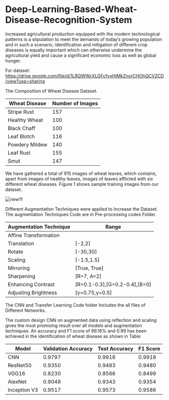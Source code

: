 # Deep-Learning-Based-Wheat-Disease-Recognition-System
Increased agricultural production equipped with the modern technological patterns is a stipulation to meet the demands of today’s growing population and in such a scenario, identification and mitigation of different crop diseases is equally important which can otherwise undermine the agricultural yield and cause a significant economic loss as well as global hunger.

For dataset:
https://drive.google.com/file/d/1LRQWWcXLGFcfyxHIMkZnorCHOhQCVZCD/view?usp=sharing

The Composition of Wheat Disease Dataset.

| Wheat Disease  | Number of Images |
|----------------|------------------|
| Stripe Rust    | 157              |
| Healthy Wheat  | 100              |
| Black Chaff    | 100              |
| Leaf Blotch    | 116              |
| Powdery Mildew | 140              |
| Leaf Rust      | 155              |
| Smut           | 147              |


We have gathered a total of 915 images of wheat leaves, which contains, apart
from images of healthy leaves, images of leaves afflicted with six different wheat diseases.
Figure 1 shows sample training images from our dataset.

![new11](https://user-images.githubusercontent.com/70446516/124352221-95791b80-dc18-11eb-8f4b-748f73a57658.PNG)


Different Augmentation Techniques were applied to Increase the Dataset. The augmentation Techniques Code are in Pre-processing codes Folder.

| Augmentation Technique | Range                         |
|------------------------|-------------------------------|
|  Affine Transformation |                               |
| Translation            | [-2,2]                        |
| Rotate                 | [-30,30]                      |
| Scaling                | [-1.5,1.5]                    |
| Mirroring              | [True, True]                  |
| Sharpening             | [R=7, A=2]                    |
| Enhancing Contrast     | [R=0.1-0.3],[G=0.2-0.4],[B=0] |
| Adjusting Brightness   | [γ=0.75,γ=0.5]                |

The CNN and Transfer Learning Code folder Includes the all files of Different Networks.

The custom design CNN on
augmented data using reflection and scaling gives the most promising result over all
models and augmentation techniques. An accuracy and F1 score of 99.16% and 0.99 has
been achieved in the identification of wheat disease as shown in Table

| Model        | Validation Accuracy | Test Accuracy | F1 Score |
|--------------|---------------------|---------------|----------|
| CNN          | 0.9797              | 0.9916        | 0.9918   |
| ResNet50     | 0.9350              | 0.9483        | 0.9480   |
| VGG16        | 0.8230              | 0.8566        | 0.8499   |
| AlexNet      | 0.9048              | 0.9343        | 0.9354   |
| Inception V3 | 0.9517              | 0.9573        | 0.9586   |
